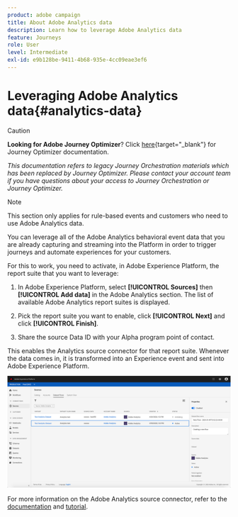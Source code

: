 ```yaml
---
product: adobe campaign
title: About Adobe Analytics data
description: Learn how to leverage Adobe Analytics data
feature: Journeys
role: User
level: Intermediate
exl-id: e9b128be-9411-4b68-935e-4cc09eae3ef6
---
```

# Leveraging Adobe Analytics data{#analytics-data}


>[!CAUTION]
>
>**Looking for Adobe Journey Optimizer**? Click [here](https://experienceleague.adobe.com/en/docs/journey-optimizer/using/ajo-home){target="_blank"} for Journey Optimizer documentation.
>
>
>_This documentation refers to legacy Journey Orchestration materials which has been replaced by Journey Optimizer. Please contact your account team if you have questions about your access to Journey Orchestration or Journey Optimizer._


>[!NOTE]
>
>This section only applies for rule-based events and customers who need to use Adobe Analytics data.

You can leverage all of the Adobe Analytics behavioral event data that you are already capturing and streaming into the Platform in order to trigger journeys and automate experiences for your customers.

For this to work, you need to activate, in Adobe Experience Platform, the report suite that you want to leverage:

1. In Adobe Experience Platform, select **[!UICONTROL Sources]** then **[!UICONTROL Add data]** in the Adobe Analytics section. The list of available Adobe Analytics report suites is displayed.

1. Pick the report suite you want to enable, click **[!UICONTROL Next]** and click **[!UICONTROL Finish]**. 

1. Share the source Data ID with your Alpha program point of contact. 

This enables the Analytics source connector for that report suite. Whenever the data comes in, it is transformed into an Experience event and sent into Adobe Experience Platform. 

![](../assets/alpha-event9.png)

For more information on the Adobe Analytics source connector, refer to the [documentation](https://experienceleague.adobe.com/docs/experience-platform/sources/connectors/adobe-applications/analytics.html) and [tutorial](https://experienceleague.adobe.com/docs/experience-platform/sources/ui-tutorials/create/adobe-applications/analytics.html).
